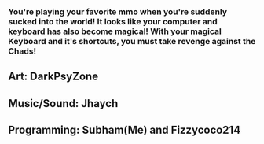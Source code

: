 
### You're playing your favorite mmo when you're suddenly sucked into the world! It looks like your computer and keyboard has also become magical! With your magical Keyboard and it's shortcuts, you must take revenge against the Chads!

## Art: DarkPsyZone
## Music/Sound: Jhaych
## Programming: Subham(Me) and Fizzycoco214
